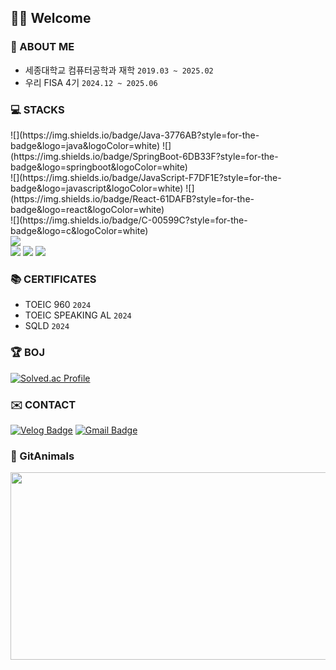 ## 👏🏻 Welcome

### 📌 ABOUT ME
- 세종대학교 컴퓨터공학과 재학 `2019.03 ~ 2025.02`
- 우리 FISA 4기 `2024.12 ~ 2025.06`

### 💻 STACKS
<div align=left>
  ![](https://img.shields.io/badge/Java-3776AB?style=for-the-badge&logo=java&logoColor=white)
  ![](https://img.shields.io/badge/SpringBoot-6DB33F?style=for-the-badge&logo=springboot&logoColor=white)
  <br>
  ![](https://img.shields.io/badge/JavaScript-F7DF1E?style=for-the-badge&logo=javascript&logoColor=white)
  ![](https://img.shields.io/badge/React-61DAFB?style=for-the-badge&logo=react&logoColor=white)
  <br>
  ![](https://img.shields.io/badge/C-00599C?style=for-the-badge&logo=c&logoColor=white)
  <br>
  <img src="https://img.shields.io/badge/aws-232F3E?style=for-the-badge&logo=amazonwebservices&logoColor=white">
  <br>
  <img src="https://img.shields.io/badge/Intellij-000000?style=for-the-badge&logo=Intellij IDEA&logoColor=white">
  <img src="https://img.shields.io/badge/VSCODE-007ACC?style=for-the-badge&logo=Visual Studio Code&logoColor=white">
  <img src="https://img.shields.io/badge/macos-000000?style=for-the-badge&logo=macos&logoColor=white">
  <br>
</div>

### 📚 CERTIFICATES
- TOEIC 960 `2024`
- TOEIC SPEAKING AL `2024`
- SQLD `2024`

### 🏆 BOJ
[![Solved.ac Profile](http://mazassumnida.wtf/api/v2/generate_badge?boj=wltjq0901)](https://solved.ac/wltjq0901/)

### ✉️ CONTACT
[![Velog Badge](http://img.shields.io/badge/Velog-white?style=flat-square&logo=Velog&link=https://velog.io/@jibus0901/)](https://velog.io/@jibus0901)
[![Gmail Badge](https://img.shields.io/badge/Gmail-d14836?style=flat-square&logo=Gmail&logoColor=white&link=mailto:jibus0901@gmail.com)](mailto:jibus0901@gmail.com)

### 🐧 GitAnimals
<a href="https://github.com/devxb/gitanimals">
<img
  src="https://render.gitanimals.org/farms/icebear0111"
  width="600"
  height="300"
/>
</a>
